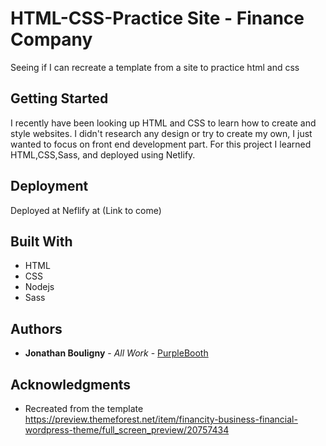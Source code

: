 # HTML-CSS-Practice Site - Finance Company

Seeing if I can recreate a template from a site to practice html and css

## Getting Started
I recently have been looking up HTML and CSS to learn how to create and style websites. I didn't research any design or try to create my own, I just wanted to focus on front end development part. For this project I learned HTML,CSS,Sass, and deployed using Netlify.

## Deployment

Deployed at Neflify at (Link to come)

## Built With

* HTML
* CSS
* Nodejs
* Sass

## Authors

* **Jonathan Bouligny** - *All Work* - [PurpleBooth](https://github.com/JonathanBouligny)

## Acknowledgments

* Recreated from the template https://preview.themeforest.net/item/financity-business-financial-wordpress-theme/full_screen_preview/20757434
